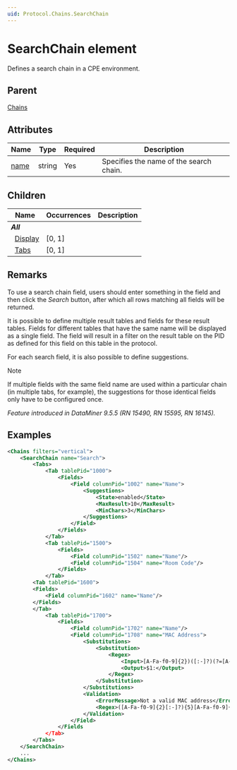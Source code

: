 ```yaml
---
uid: Protocol.Chains.SearchChain
---
```


# SearchChain element

Defines a search chain in a CPE environment.

## Parent

[Chains](xref:Protocol.Chains)

## Attributes

|Name|Type|Required|Description|
|--- |--- |--- |--- |
|[name](xref:Protocol.Chains.SearchChain-name)|string|Yes|Specifies the name of the search chain.|

## Children

|Name|Occurrences|Description|
|--- |--- |--- |
|***All***|||
|&nbsp;&nbsp;[Display](xref:Protocol.Chains.SearchChain.Display)|[0, 1]||
|&nbsp;&nbsp;[Tabs](xref:Protocol.Chains.SearchChain.Tabs)|[0, 1]||

## Remarks

To use a search chain field, users should enter something in the field and then click the *Search* button, after which all rows matching all fields will be returned.

It is possible to define multiple result tables and fields for these result tables. Fields for different tables that have the same name will be displayed as a single field. The field will result in a filter on the result table on the PID as defined for this field on this table in the protocol.

For each search field, it is also possible to define suggestions.

> [!NOTE]
> If multiple fields with the same field name are used within a particular chain (in multiple tabs, for example), the suggestions for those identical fields only have to be configured once.

*Feature introduced in DataMiner 9.5.5 (RN 15490, RN 15595, RN 16145).*

## Examples

```xml
<Chains filters="vertical">
	<SearchChain name="Search">
		<Tabs>
			<Tab tablePid="1000">
				<Fields>
					<Field columnPid="1002" name="Name">
						<Suggestions>
							<State>enabled</State>
							<MaxResult>10</MaxResult>
							<MinChars>3</MinChars>
						</Suggestions>
					</Field>
				</Fields>
			</Tab>
			<Tab tablePid="1500">
				<Fields>
					<Field columnPid="1502" name="Name"/>
					<Field columnPid="1504" name="Room Code"/>
				</Fields>
			</Tab>
		<Tab tablePid="1600">
		<Fields>
			<Field columnPid="1602" name="Name"/>
		</Fields>
		</Tab>
			<Tab tablePid="1700">
				<Fields>
					<Field columnPid="1702" name="Name"/>
					<Field columnPid="1708" name="MAC Address">
						<Substitutions>
							<Substitution>
								<Regex>
									<Input>[A-Fa-f0-9]{2})([:-]?)(?=[A-Fa-f0-9])</Input>
									<Output>$1:</Output>
								</Regex>
							</Substitution>
						</Substitutions>
						<Validation>
							<ErrorMessage>Not a valid MAC address</ErrorMessage>
							<Regex>([A-Fa-f0-9]{2}[:-]?){5}[A-Fa-f0-9]{2}</Regex>
						</Validation>
					</Field>
				</Fields
			</Tab>
		</Tabs>
	</SearchChain>
	...
</Chains>
```



